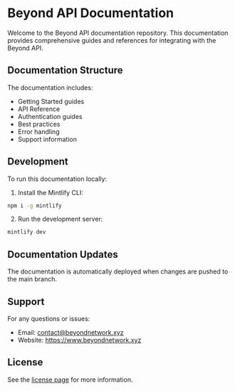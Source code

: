 # Beyond API Documentation

Welcome to the Beyond API documentation repository. This documentation provides comprehensive guides and references for integrating with the Beyond API.

## Documentation Structure

The documentation includes:

- Getting Started guides
- API Reference
- Authentication guides
- Best practices
- Error handling
- Support information

## Development

To run this documentation locally:

1. Install the Mintlify CLI:

```bash
npm i -g mintlify
```

2. Run the development server:

```bash
mintlify dev
```

## Documentation Updates

The documentation is automatically deployed when changes are pushed to the main branch.

## Support

For any questions or issues:
- Email: contact@beyondnetwork.xyz
- Website: https://www.beyondnetwork.xyz

## License

See the [license page](license.md) for more information.
